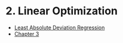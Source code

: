 # 2. Linear Optimization

* [Least Absolute Deviation Regression](lad-regression.ipynb)
* [Chapter 3](../03/03.00.md)


